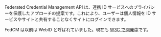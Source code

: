Federated Credential Management API は、連携 ID サービスへのプライバシーを保護したアプローチの提案です。これにより、ユーザーは個人情報を ID サービスやサイトと共有することなくサイトにログインできます。

FedCM は以前は WebID と呼ばれていました。現在も [W3C で開発中](https://github.com/wicg/fedcm)です。
